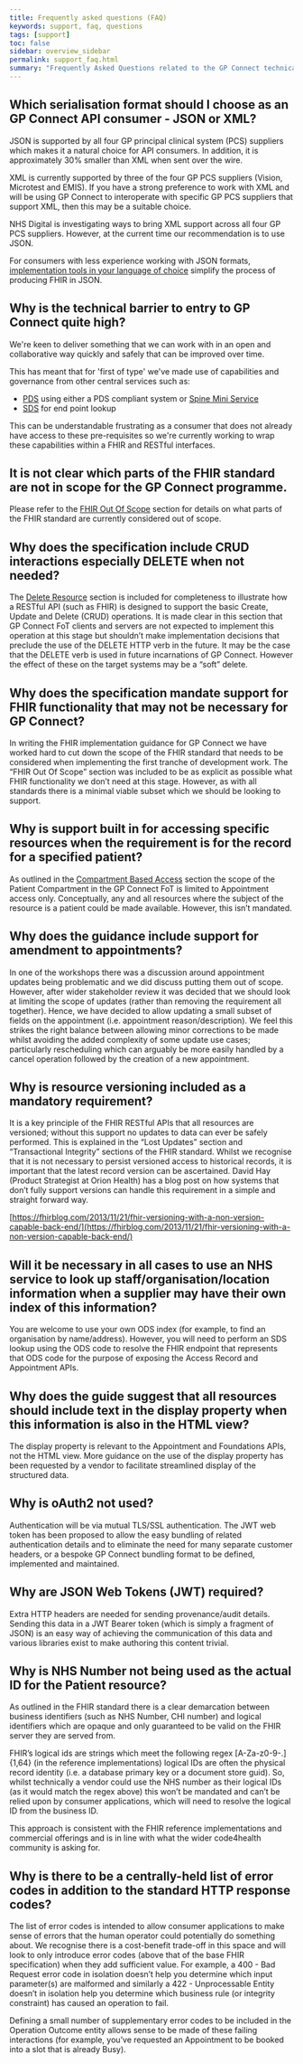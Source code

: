 ```yaml
---
title: Frequently asked questions (FAQ)
keywords: support, faq, questions
tags: [support]
toc: false
sidebar: overview_sidebar
permalink: support_faq.html
summary: "Frequently Asked Questions related to the GP Connect technical specification"
---
```


## Which serialisation format should I choose as an GP Connect API consumer - JSON or XML? ##

JSON is supported by all four GP principal clinical system (PCS) suppliers which makes it a natural choice for API consumers. In addition, it is approximately 30% smaller than XML when sent over the wire.
 
XML is currently supported by three of the four GP PCS suppliers (Vision, Microtest and EMIS). If you have a strong preference to work with XML and will be using GP Connect to interoperate with specific GP PCS suppliers that support XML, then this may be a suitable choice.
 
NHS Digital is investigating ways to bring XML support across all four GP PCS suppliers. However, at the current time our recommendation is to use JSON.

For consumers with less experience working with JSON formats, [implementation tools in your language of choice](https://www.hl7.org/fhir/downloads.html) simplify the process of producing FHIR in JSON.

## Why is the technical barrier to entry to GP Connect quite high? ##

We're keen to deliver something that we can work with in an open and collaborative way quickly and safely that can be improved over time.

This has meant that for 'first of type' we've made use of capabilities and governance from other central services such as:

- [PDS](https://digital.nhs.uk/Demographics) using either a PDS compliant system or [Spine Mini Service](https://digital.nhs.uk/spine/sms)
- [SDS](integration_spine_directory_service.html) for end point lookup

This can be understandable frustrating as a consumer that does not already have access to these pre-requisites so we're currently working to wrap these capabilities within a FHIR and RESTful interfaces.

## It is not clear which parts of the FHIR standard are not in scope for the GP Connect programme. ##

Please refer to the [FHIR Out Of Scope](development_fhir_api_guidance.html#fhir-out-of-scope) section for details on what parts of the FHIR standard are currently considered out of scope.

## Why does the specification include CRUD interactions especially DELETE when not needed? ##

The [Delete Resource](development_fhir_api_guidance.html#delete-resourcehttpswwwhl7orgfhirdstu2httphtmldelete) section is included for completeness to illustrate how a RESTful API (such as FHIR) is designed to support the basic Create, Update and Delete (CRUD) operations. It is made clear in this section that GP Connect FoT clients and servers are not expected to implement this operation at this stage but shouldn’t make implementation decisions that preclude the use of the DELETE HTTP verb in the future.
It may be the case that the DELETE verb is used in future incarnations of GP Connect.  However the effect of these on the target systems may be a “soft” delete.

## Why does the specification mandate support for FHIR functionality that may not be necessary for GP Connect? ##

In writing the FHIR implementation guidance for GP Connect we have worked hard to cut down the scope of the FHIR standard that needs to be considered when implementing the first tranche of development work. The “FHIR Out Of Scope” section was included to be as explicit as possible what FHIR functionality we don’t need at this stage. However, as with all standards there is a minimal viable subset which we should be looking to support.

## Why is support built in for accessing specific resources when the requirement is for the record for a specified patient? ##

As outlined in the [Compartment Based Access](development_fhir_api_guidance.html#compartment-based-accesshttphl7orgfhircompartmentshtml) section the scope of the Patient Compartment in the GP Connect FoT is limited to Appointment access only. Conceptually, any and all resources where the subject of the resource is a patient could be made available. However, this isn’t mandated.

## Why does the guidance include support for amendment to appointments? ##

In one of the workshops there was a discussion around appointment updates being problematic and we did discuss putting them out of scope. However, after wider stakeholder review it was decided that we should look at limiting the scope of updates (rather than removing the requirement all together). Hence, we have decided to allow updating a small subset of fields on the appointment (i.e. appointment reason/description). We feel this strikes the right balance between allowing minor corrections to be made whilst avoiding the added complexity of some update use cases; particularly rescheduling which can arguably be more easily handled by a cancel operation followed by the creation of a new appointment.

## Why is resource versioning included as a mandatory requirement? ##

It is a key principle of the FHIR RESTful APIs that all resources are versioned; without this support no updates to data can ever be safely performed. This is explained in the “Lost Updates” section and “Transactional Integrity” sections of the FHIR standard. Whilst we recognise that it is not necessary to persist versioned access to historical records, it is important that the latest record version can be ascertained. David Hay (Product Strategist at Orion Health) has a blog post on how systems that don’t fully support versions can handle this requirement in a simple and straight forward way.

[https://fhirblog.com/2013/11/21/fhir-versioning-with-a-non-version-capable-back-end/](https://fhirblog.com/2013/11/21/fhir-versioning-with-a-non-version-capable-back-end/)

## Will it be necessary in all cases to use an NHS service to look up staff/organisation/location information when a supplier may have their own index of this information? ##

You are welcome to use your own ODS index (for example, to find an organisation by name/address). However, you will need to perform an SDS lookup using the ODS code to resolve the FHIR endpoint that represents that ODS code for the purpose of exposing the Access Record and Appointment APIs.


## Why does the guide suggest that all resources should include text in the display property when this information is also in the HTML view? ##

The display property is relevant to the Appointment and Foundations APIs, not the HTML view. More guidance on the use of the display property has been requested by a vendor to facilitate streamlined display of the structured data.

## Why is oAuth2 not used? ##

Authentication will be via mutual TLS/SSL authentication. The JWT web token has been proposed to allow the easy bundling of related authentication details and to eliminate the need for many separate customer headers, or a bespoke GP Connect bundling format to be defined, implemented and maintained.

## Why are JSON Web Tokens (JWT) required? ##

Extra HTTP headers are needed for sending provenance/audit details. Sending this data in a JWT Bearer token (which is simply a fragment of JSON) is an easy way of achieving the communication of this data and various libraries exist to make authoring this content trivial.

## Why is NHS Number not being used as the actual ID for the Patient resource? ##

As outlined in the FHIR standard there is a clear demarcation between business identifiers (such as NHS Number, CHI number) and logical identifiers which are opaque and only guaranteed to be valid on the FHIR server they are served from.
 
FHIR’s logical ids are strings which meet the following regex [A-Za-z0-9\-\.]{1,64} (in the reference implementations) logical IDs are often the physical record identity (i.e. a database primary key or a document store guid). So, whilst technically a vendor could use the NHS number as their logical IDs (as it would match the regex above) this won’t be mandated and can’t be relied upon by consumer applications, which will need to resolve the logical ID from the business ID.
 
This approach is consistent with the FHIR reference implementations and commercial offerings and is in line with what the wider code4health community is asking for.

## Why is there to be a centrally-held list of error codes in addition to the standard HTTP response codes? ##

The list of error codes is intended to allow consumer applications to make sense of errors that the human operator could potentially do something about. We recognise there is a cost-benefit trade-off in this space and will look to only introduce error codes (above that of the base FHIR specification) when they add sufficient value. For example, a 400 - Bad Request error code in isolation doesn’t help you determine which input parameter(s) are malformed and similarly a 422 -  Unprocessable Entity doesn’t in isolation help you determine which business rule (or integrity constraint) has caused an operation to fail. 

Defining a small number of supplementary error codes to be included in the Operation Outcome entity allows sense to be made of these failing interactions (for example, you’ve requested an Appointment to be booked into a slot that is already Busy).

